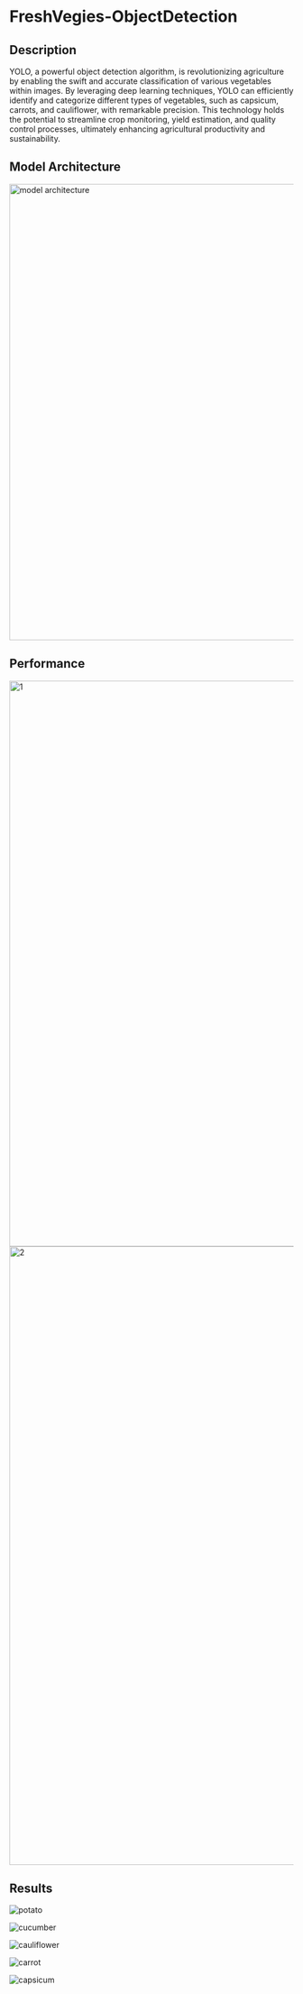# FreshVegies-ObjectDetection

## Description
YOLO, a powerful object detection algorithm, is revolutionizing agriculture by enabling 
the swift and accurate classification of various vegetables within images. By leveraging 
deep learning techniques, YOLO can efficiently identify and categorize different types of 
vegetables, such as capsicum, carrots, and cauliflower, with remarkable precision. 
This technology holds the potential to streamline crop monitoring, yield estimation, 
and quality control processes, ultimately enhancing agricultural productivity and sustainability.

## Model Architecture
<img width="809" alt="model architecture" src="https://github.com/user-attachments/assets/24144057-111e-43a5-b849-db8467380602">

## Performance
<img width="1003" alt="1" src="https://github.com/user-attachments/assets/ea484893-5d06-48bc-b6e8-3eb53b8d5489">
<img width="1097" alt="2" src="https://github.com/user-attachments/assets/982c8951-8e0b-4b7c-9142-e6d9a66bcaee">

## Results
![potato](https://github.com/user-attachments/assets/f8ce8aaf-0312-4880-84e9-330a956b91b8)  

![cucumber](https://github.com/user-attachments/assets/47369ae5-805b-4e8a-b86c-f40af9973065)  

![cauliflower](https://github.com/user-attachments/assets/691c7163-0b81-4828-899c-7aa4890beb25)  

![carrot](https://github.com/user-attachments/assets/74fc1201-0b23-46ae-bce6-46586d1d4dfc)  

![capsicum](https://github.com/user-attachments/assets/9a95c7a7-de80-49ab-9ec2-974193abf4ce)  

